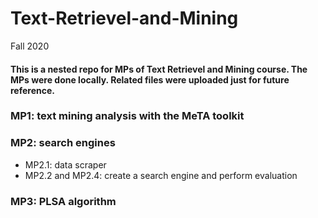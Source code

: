 # Text-Retrievel-and-Mining
Fall 2020

#### This is a nested repo for MPs of Text Retrievel and Mining course. The MPs were done locally. Related files were uploaded just for future reference.

### MP1: text mining analysis with the MeTA toolkit
### MP2: search engines
- MP2.1: data scraper
- MP2.2 and MP2.4: create a search engine and perform evaluation
### MP3: PLSA algorithm

